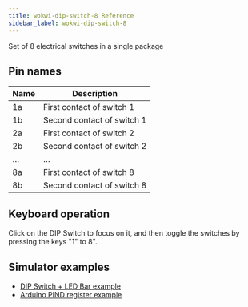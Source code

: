 ```yaml
---
title: wokwi-dip-switch-8 Reference
sidebar_label: wokwi-dip-switch-8
---
```


Set of 8 electrical switches in a single package

<wokwi-dip-switch-8 />

## Pin names

| Name | Description                |
| ---- | -------------------------- |
| 1a   | First contact of switch 1  |
| 1b   | Second contact of switch 1 |
| 2a   | First contact of switch 2  |
| 2b   | Second contact of switch 2 |
| …    | …                          |
| 8a   | First contact of switch 8  |
| 8b   | Second contact of switch 8 |

## Keyboard operation

Click on the DIP Switch to focus on it, and then toggle the switches by pressing the keys "1" to 8".

## Simulator examples

- [DIP Switch + LED Bar example](https://wokwi.com/arduino/projects/314167394611233344)
- [Arduino PIND register example](https://wokwi.com/arduino/projects/314168546236039745)
